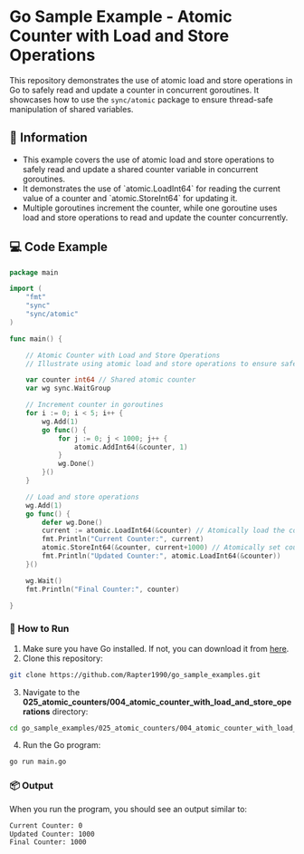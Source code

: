 # Go Sample Example - Atomic Counter with Load and Store Operations

This repository demonstrates the use of atomic load and store operations in Go to safely read and update a counter in concurrent goroutines. It showcases how to use the `sync/atomic` package to ensure thread-safe manipulation of shared variables.

## 📖 Information

<ul style="list-style-type:disc">
  <li>This example covers the use of atomic load and store operations to safely read and update a shared counter variable in concurrent goroutines.</li>
  <li>It demonstrates the use of `atomic.LoadInt64` for reading the current value of a counter and `atomic.StoreInt64` for updating it.</li>
  <li>Multiple goroutines increment the counter, while one goroutine uses load and store operations to read and update the counter concurrently.</li>
</ul>

## 💻 Code Example

```go
package main

import (
	"fmt"
	"sync"
	"sync/atomic"
)

func main() {

	// Atomic Counter with Load and Store Operations
	// Illustrate using atomic load and store operations to ensure safe reading and updating of a counter

	var counter int64 // Shared atomic counter
	var wg sync.WaitGroup

	// Increment counter in goroutines
	for i := 0; i < 5; i++ {
		wg.Add(1)
		go func() {
			for j := 0; j < 1000; j++ {
				atomic.AddInt64(&counter, 1)
			}
			wg.Done()
		}()
	}

	// Load and store operations
	wg.Add(1)
	go func() {
		defer wg.Done()
		current := atomic.LoadInt64(&counter) // Atomically load the counter value
		fmt.Println("Current Counter:", current)
		atomic.StoreInt64(&counter, current+1000) // Atomically set counter to current + 1000
		fmt.Println("Updated Counter:", atomic.LoadInt64(&counter))
	}()

	wg.Wait()
	fmt.Println("Final Counter:", counter)

}
```

### 🏃 How to Run

1. Make sure you have Go installed. If not, you can download it from [here](https://golang.org/dl/).
2. Clone this repository:

```bash
git clone https://github.com/Rapter1990/go_sample_examples.git
```

3. Navigate to the **025_atomic_counters/004_atomic_counter_with_load_and_store_operations** directory:

```bash
cd go_sample_examples/025_atomic_counters/004_atomic_counter_with_load_and_store_operations
```

4. Run the Go program:

```bash
go run main.go
```

### 📦 Output

When you run the program, you should see an output similar to:

```bash
Current Counter: 0
Updated Counter: 1000
Final Counter: 1000
```
